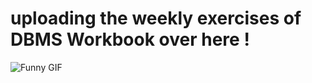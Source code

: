 # uploading the weekly exercises of DBMS Workbook over here !
![Funny GIF](https://media1.giphy.com/media/v1.Y2lkPTc5MGI3NjExcXQwZXA5MHFsMmJ1YmxlOTJzNzZvcDgwaTcxZnZrNDBoamF1aTZybyZlcD12MV9pbnRlcm5hbF9naWZfYnlfaWQmY3Q9Zw/SKGo6OYe24EBG/giphy.gif)
